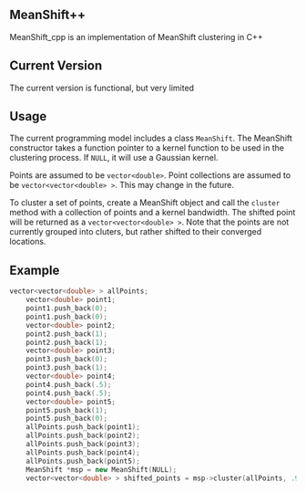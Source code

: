 ## MeanShift++
MeanShift_cpp is an implementation of MeanShift clustering in C++

## Current Version
The current version is functional, but very limited

## Usage
The current programming model includes a class `MeanShift`. The MeanShift constructor takes a function pointer to a kernel function to be used in the clustering process. If `NULL`, it will use a Gaussian kernel.

Points are assumed to be `vector<double>`. Point collections are assumed to be `vector<vector<double> >`. This may change in the future.

To cluster a set of points, create a MeanShift object and call the `cluster` method with a collection of points and a kernel bandwidth. The shifted point will be returned as a `vector<vector<double> >`. Note that the points are not currently grouped into cluters, but rather shifted to their converged locations.

## Example
```cpp
vector<vector<double> > allPoints;
    vector<double> point1;
    point1.push_back(0);
    point1.push_back(0);
    vector<double> point2;
    point2.push_back(1);
    point2.push_back(1);
    vector<double> point3;
    point3.push_back(0);
    point3.push_back(1);
    vector<double> point4;
    point4.push_back(.5);
    point4.push_back(.5);
    vector<double> point5;
    point5.push_back(1);
    point5.push_back(0);
    allPoints.push_back(point1);
    allPoints.push_back(point2);
    allPoints.push_back(point3);
    allPoints.push_back(point4);
    allPoints.push_back(point5);
    MeanShift *msp = new MeanShift(NULL);
    vector<vector<double> > shifted_points = msp->cluster(allPoints, .9);
```